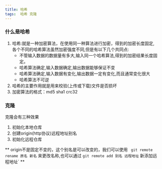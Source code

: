 ```yaml
---
title: 哈希
tags:  哈希 克隆
---
```


### 什么是哈希

1. 哈希:就是一种加密算法，在使用同一种算法进行加密，得到的加密长度固定,各个不同的哈希算法虽然加密强度不同,但是有以下几个共同点:
    - 不管输入数据的数据量有多大,输入同一个哈希算法,得到的加密结果长度固定。
    - 哈希算法确定,输入数据确定,输出数据能够保证不变
    - 哈希算法确定,输入数据有变化,输出数据一定有变化,而且通常变化很大
    - 哈希算法不可逆
2. 哈希的主要作用就是用来校验(上传或下载)文件是否损坏
3. 加密算法的格式：md5 sha1 crc32


### 克隆
克隆会有三种效果
1. 初始化本地仓库
2. 创建origin(http协议)远程地址别名
3. 初始化远程仓库


** origin不是固定不变的，这个别名是可以改变的，我们可以使用 ` git remote rename 原名 新名` 来更改名称,也可以通过 `git remote add 别名 远程地址` 新添加远程地址` **